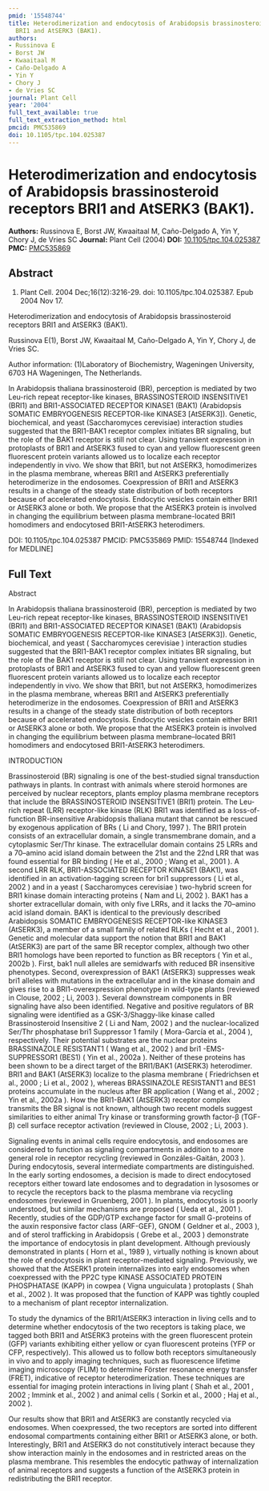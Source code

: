 ```yaml
---
pmid: '15548744'
title: Heterodimerization and endocytosis of Arabidopsis brassinosteroid receptors
  BRI1 and AtSERK3 (BAK1).
authors:
- Russinova E
- Borst JW
- Kwaaitaal M
- Caño-Delgado A
- Yin Y
- Chory J
- de Vries SC
journal: Plant Cell
year: '2004'
full_text_available: true
full_text_extraction_method: html
pmcid: PMC535869
doi: 10.1105/tpc.104.025387
---
```


# Heterodimerization and endocytosis of Arabidopsis brassinosteroid receptors BRI1 and AtSERK3 (BAK1).
**Authors:** Russinova E, Borst JW, Kwaaitaal M, Caño-Delgado A, Yin Y, Chory J, de Vries SC
**Journal:** Plant Cell (2004)
**DOI:** [10.1105/tpc.104.025387](https://doi.org/10.1105/tpc.104.025387)
**PMC:** [PMC535869](https://www.ncbi.nlm.nih.gov/pmc/articles/PMC535869/)

## Abstract

1. Plant Cell. 2004 Dec;16(12):3216-29. doi: 10.1105/tpc.104.025387. Epub 2004
Nov  17.

Heterodimerization and endocytosis of Arabidopsis brassinosteroid receptors BRI1 
and AtSERK3 (BAK1).

Russinova E(1), Borst JW, Kwaaitaal M, Caño-Delgado A, Yin Y, Chory J, de Vries 
SC.

Author information:
(1)Laboratory of Biochemistry, Wageningen University, 6703 HA Wageningen, The 
Netherlands.

In Arabidopsis thaliana brassinosteroid (BR), perception is mediated by two 
Leu-rich repeat receptor-like kinases, BRASSINOSTEROID INSENSITIVE1 (BRI1) and 
BRI1-ASSOCIATED RECEPTOR KINASE1 (BAK1) (Arabidopsis SOMATIC EMBRYOGENESIS 
RECEPTOR-like KINASE3 [AtSERK3]). Genetic, biochemical, and yeast (Saccharomyces 
cerevisiae) interaction studies suggested that the BRI1-BAK1 receptor complex 
initiates BR signaling, but the role of the BAK1 receptor is still not clear. 
Using transient expression in protoplasts of BRI1 and AtSERK3 fused to cyan and 
yellow fluorescent green fluorescent protein variants allowed us to localize 
each receptor independently in vivo. We show that BRI1, but not AtSERK3, 
homodimerizes in the plasma membrane, whereas BRI1 and AtSERK3 preferentially 
heterodimerize in the endosomes. Coexpression of BRI1 and AtSERK3 results in a 
change of the steady state distribution of both receptors because of accelerated 
endocytosis. Endocytic vesicles contain either BRI1 or AtSERK3 alone or both. We 
propose that the AtSERK3 protein is involved in changing the equilibrium between 
plasma membrane-located BRI1 homodimers and endocytosed BRI1-AtSERK3 
heterodimers.

DOI: 10.1105/tpc.104.025387
PMCID: PMC535869
PMID: 15548744 [Indexed for MEDLINE]

## Full Text

Abstract

In Arabidopsis thaliana brassinosteroid (BR), perception is mediated by two Leu-rich repeat receptor-like kinases, BRASSINOSTEROID INSENSITIVE1 (BRI1) and BRI1-ASSOCIATED RECEPTOR KINASE1 (BAK1) (Arabidopsis SOMATIC EMBRYOGENESIS RECEPTOR-like KINASE3 [AtSERK3]). Genetic, biochemical, and yeast ( Saccharomyces cerevisiae ) interaction studies suggested that the BRI1-BAK1 receptor complex initiates BR signaling, but the role of the BAK1 receptor is still not clear. Using transient expression in protoplasts of BRI1 and AtSERK3 fused to cyan and yellow fluorescent green fluorescent protein variants allowed us to localize each receptor independently in vivo. We show that BRI1, but not AtSERK3, homodimerizes in the plasma membrane, whereas BRI1 and AtSERK3 preferentially heterodimerize in the endosomes. Coexpression of BRI1 and AtSERK3 results in a change of the steady state distribution of both receptors because of accelerated endocytosis. Endocytic vesicles contain either BRI1 or AtSERK3 alone or both. We propose that the AtSERK3 protein is involved in changing the equilibrium between plasma membrane–located BRI1 homodimers and endocytosed BRI1-AtSERK3 heterodimers.

INTRODUCTION

Brassinosteroid (BR) signaling is one of the best-studied signal transduction pathways in plants. In contrast with animals where steroid hormones are perceived by nuclear receptors, plants employ plasma membrane receptors that include the BRASSINOSTEROID INSENSITIVE1 (BRI1) protein. The Leu-rich repeat (LRR) receptor-like kinase (RLK) BRI1 was identified as a loss-of-function BR-insensitive Arabidopsis thaliana mutant that cannot be rescued by exogenous application of BRs ( Li and Chory, 1997 ). The BRI1 protein consists of an extracellular domain, a single transmembrane domain, and a cytoplasmic Ser/Thr kinase. The extracellular domain contains 25 LRRs and a 70–amino acid island domain between the 21st and the 22nd LRR that was found essential for BR binding ( He et al., 2000 ; Wang et al., 2001 ). A second LRR RLK, BRI1-ASSOCIATED RECEPTOR KINASE1 (BAK1), was identified in an activation-tagging screen for bri1 suppressors ( Li et al., 2002 ) and in a yeast ( Saccharomyces cerevisiae ) two-hybrid screen for BRI1 kinase domain interacting proteins ( Nam and Li, 2002 ). BAK1 has a shorter extracellular domain, with only five LRRs, and it lacks the 70–amino acid island domain. BAK1 is identical to the previously described Arabidopsis SOMATIC EMBRYOGENESIS RECEPTOR-like KINASE3 (AtSERK3), a member of a small family of related RLKs ( Hecht et al., 2001 ). Genetic and molecular data support the notion that BRI1 and BAK1 (AtSERK3) are part of the same BR receptor complex, although two other BRI1 homologs have been reported to function as BR receptors ( Yin et al., 2002b ). First, bak1 null alleles are semidwarfs with reduced BR insensitive phenotypes. Second, overexpression of BAK1 (AtSERK3) suppresses weak bri1 alleles with mutations in the extracellular and in the kinase domain and gives rise to a BRI1-overexpression phenotype in wild-type plants (reviewed in Clouse, 2002 ; Li, 2003 ). Several downstream components in BR signaling have also been identified. Negative and positive regulators of BR signaling were identified as a GSK-3/Shaggy-like kinase called Brassinosteroid Insensitive 2 ( Li and Nam, 2002 ) and the nuclear-localized Ser/Thr phosphatase bri1 Suppressor 1 family ( Mora-García et al., 2004 ), respectively. Their potential substrates are the nuclear proteins BRASSINAZOLE RESISTANT1 ( Wang et al., 2002 ) and bri1 -EMS-SUPPRESSOR1 (BES1) ( Yin et al., 2002a ). Neither of these proteins has been shown to be a direct target of the BRI1/BAK1 (AtSERK3) heterodimer. BRI1 and BAK1 (AtSERK3) localize to the plasma membrane ( Friedrichsen et al., 2000 ; Li et al., 2002 ), whereas BRASSINAZOLE RESISTANT1 and BES1 proteins accumulate in the nucleus after BR application ( Wang et al., 2002 ; Yin et al., 2002a ). How the BRI1-BAK1 (AtSERK3) receptor complex transmits the BR signal is not known, although two recent models suggest similarities to either animal Try kinase or transforming growth factor-β (TGF-β) cell surface receptor activation (reviewed in Clouse, 2002 ; Li, 2003 ).

Signaling events in animal cells require endocytosis, and endosomes are considered to function as signaling compartments in addition to a more general role in receptor recycling (reviewed in Gonzáles-Gaitán, 2003 ). During endocytosis, several intermediate compartments are distinguished. In the early sorting endosomes, a decision is made to direct endocytosed receptors either toward late endosomes and to degradation in lysosomes or to recycle the receptors back to the plasma membrane via recycling endosomes (reviewed in Gruenberg, 2001 ). In plants, endocytosis is poorly understood, but similar mechanisms are proposed ( Ueda et al., 2001 ). Recently, studies of the GDP/GTP exchange factor for small G-proteins of the auxin responsive factor class (ARF-GEF), GNOM ( Geldner et al., 2003 ), and of sterol trafficking in Arabidopsis ( Grebe et al., 2003 ) demonstrate the importance of endocytosis in plant development. Although previously demonstrated in plants ( Horn et al., 1989 ), virtually nothing is known about the role of endocytosis in plant receptor-mediated signaling. Previously, we showed that the AtSERK1 protein internalizes into early endosomes when coexpressed with the PP2C type KINASE ASSOCIATED PROTEIN PHOSPHATASE (KAPP) in cowpea ( Vigna unguiculata ) protoplasts ( Shah et al., 2002 ). It was proposed that the function of KAPP was tightly coupled to a mechanism of plant receptor internalization.

To study the dynamics of the BRI1/AtSERK3 interaction in living cells and to determine whether endocytosis of the two receptors is taking place, we tagged both BRI1 and AtSERK3 proteins with the green fluorescent protein (GFP) variants exhibiting either yellow or cyan fluorescent proteins (YFP or CFP, respectively). This allowed us to follow both receptors simultaneously in vivo and to apply imaging techniques, such as fluorescence lifetime imaging microscopy (FLIM) to determine Förster resonance energy transfer (FRET), indicative of receptor heterodimerization. These techniques are essential for imaging protein interactions in living plant ( Shah et al., 2001 , 2002 ; Immink et al., 2002 ) and animal cells ( Sorkin et al., 2000 ; Haj et al., 2002 ).

Our results show that BRI1 and AtSERK3 are constantly recycled via endosomes. When coexpressed, the two receptors are sorted into different endosomal compartments containing either BRI1 or AtSERK3 alone, or both. Interestingly, BRI1 and AtSERK3 do not constitutively interact because they show interaction mainly in the endosomes and in restricted areas on the plasma membrane. This resembles the endocytic pathway of internalization of animal receptors and suggests a function of the AtSERK3 protein in redistributing the BRI1 receptor.
